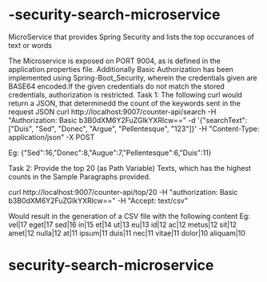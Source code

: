 # -security-search-microservice
MicroService that provides Spring Security and lists the top occurances of text or words

The Microservice is exposed on PORT 9004, as is defined in the application.properties file.
Additionally Basic Authorization has been implemented using Spring-Boot_Security, wherein the credentials given are BASE64 encoded.If the given credentials do not match the stored credentials, authorization is restricted.
Task 1: The following curl would return a JSON, that determinedd the count of the keywords sent in the request JSON 
curl http://localhost:9007/counter-api/search -H "Authorization: Basic b3B0dXM6Y2FuZGlkYXRlcw==" -d '{"searchText":["Duis", "Sed", "Donec", "Argue", "Pellentesque", "123"]}' -H "Content-Type: application/json" -X POST

Eg: {"Sed":16,"Donec":8,"Augue":7,"Pellentesque":6,"Duis":11}

Task 2: Provide the top 20 (as Path Variable) Texts, which has the highest counts in the Sample Paragraphs provided.

curl http://localhost:9007/counter-api/top/20 -H "authorization: Basic b3B0dXM6Y2FuZGlkYXRlcw==" -H "Accept: text/csv"

Would result in the generation of a CSV file with the following content Eg: vel|17 eget|17 sed|16 in|15 et|14 ut|13 eu|13 id|12 ac|12 metus|12 sit|12 amet|12 nulla|12 at|11 ipsum|11 duis|11 nec|11 vitae|11 dolor|10 aliquam|10
# security-search-microservice
